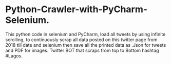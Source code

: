 # Python-Crawler-with-PyCharm-Selenium.
This python code in selenium and PyCharm, load all tweets by using infinite scrolling, to continuously scrap all data posted on this twitter page from 2018 till date and selenium then save all the printed data as .Json for tweets and PDF for images.  Twitter BOT that scraps from top to Bottom hashtag  #Lagos.
